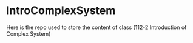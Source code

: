 # IntroComplexSystem
Here is the repo used to store the content of class (112-2 Introduction of Complex System)
